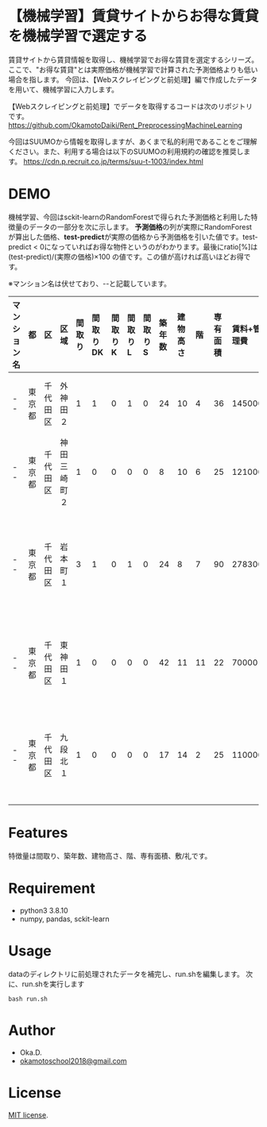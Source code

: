 # 【機械学習】賃貸サイトからお得な賃貸を機械学習で選定する
 
賃貸サイトから賃貸情報を取得し、機械学習でお得な賃貸を選定するシリーズ。ここで、"お得な賃貸"とは実際価格が機械学習で計算された予測価格よりも低い場合を指します。
今回は、【Webスクレイピングと前処理】編で作成したデータを用いて、機械学習に入力します。

【Webスクレイピングと前処理】でデータを取得するコードは次のリポジトリです。
https://github.com/OkamotoDaiki/Rent_PreprocessingMachineLearning

今回はSUUMOから情報を取得しますが、あくまで私的利用であることをご理解ください。また、利用する場合は以下のSUUMOの利用規約の確認を推奨します。
https://cdn.p.recruit.co.jp/terms/suu-t-1003/index.html

# DEMO
 
機械学習、今回はsckit-learnのRandomForestで得られた予測価格と利用した特徴量のデータの一部分を次に示します。
**予測価格**の列が実際にRandomForestが算出した価格、**test-predict**が実際の価格から予測価格を引いた値です。test-predict < 0になっていればお得な物件というのがわかります。最後にratio[%]は(test-predict)/(実際の価格)×100 の値です。この値が高ければ高いほどお得です。

※マンション名は伏せており、--と記載しています。

|マンション名|都|区|区域|間取り|間取りDK|間取りK|間取りL|間取りS|築年数|建物高さ|階|専有面積|賃料+管理費|敷/礼|路線1|駅1|徒歩1|賃料|管理費|敷金|礼金|予測価格|test-predict|ratio[%]|
|:----|:----|:----|:----|:----|:----|:----|:----|:----|:----|:----|:----|:----|:----|:----|:----|:----|:----|:----|:----|:----|:----|:----|:----|:----|
|--|東京都|千代田区|外神田２|1|1|0|1|0|24|10|4|36|145000|290000|ＪＲ総武線|御茶ノ水駅|4|145000|0|145000|145000|145000|0|0.0|
|--|東京都|千代田区|神田三崎町２|1|0|0|0|0|8|10|6|25|121000|109000|ＪＲ中央線|水道橋駅|2|109000|12000|0|109000|121000|0|0.0|
|--|東京都|千代田区|岩本町１|3|1|0|1|0|24|8|7|90|278300|542600|東京メトロ日比谷線|小伝馬町駅|4|271300|7000|271300|271300|290000|-11700|4.2|
|--|東京都|千代田区|東神田１|1|0|0|0|0|42|11|11|22|70000|128000|ＪＲ総武線快速|馬喰町駅|3|64000|6000|64000|64000|95000|-25000|35.7|
|--|東京都|千代田区|九段北１|1|0|0|0|0|17|14|2|25|110000|100000|東京メトロ東西線|九段下駅|1|100000|10000|100000|0|110000|0|0.0|
 
# Features
 
特徴量は間取り、築年数、建物高さ、階、専有面積、敷/礼です。
 
# Requirement
 
* python3 3.8.10
* numpy, pandas, sckit-learn
 
# Usage
 
dataのディレクトリに前処理されたデータを補完し、run.shを編集します。
次に、run.shを実行します
 
```
bash run.sh
```

# Author
 
* Oka.D.
* okamotoschool2018@gmail.com
 
# License
[MIT license](https://en.wikipedia.org/wiki/MIT_License).